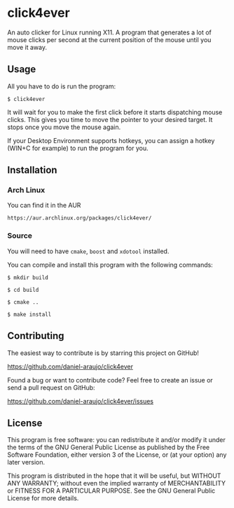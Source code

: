 # click4ever

An auto clicker for Linux running X11. A program that generates a lot of mouse
clicks per second at the current position of the mouse until you move it away.


## Usage

All you have to do is run the program:

	$ click4ever

It will wait for you to make the first click before it starts dispatching mouse
clicks. This gives you time to move the pointer to your desired target. It stops
once you move the mouse again.

If your Desktop Environment supports hotkeys, you can assign a hotkey (WIN+C for
example) to run the program for you.


## Installation

### Arch Linux

You can find it in the AUR

```
https://aur.archlinux.org/packages/click4ever/
```

### Source

You will need to have `cmake`, `boost` and `xdotool` installed.

You can compile and install this program with the following commands:

	$ mkdir build

	$ cd build

	$ cmake ..

	$ make install


## Contributing

The easiest way to contribute is by starring this project on GitHub!

https://github.com/daniel-araujo/click4ever

Found a bug or want to contribute code? Feel free to create an issue or send a
pull request on GitHub:

https://github.com/daniel-araujo/click4ever/issues


## License

This program is free software: you can redistribute it and/or modify it under
the terms of the GNU General Public License as published by the Free Software
Foundation, either version 3 of the License, or (at your option) any later
version.

This program is distributed in the hope that it will be useful, but WITHOUT
ANY WARRANTY; without even the implied warranty of MERCHANTABILITY or FITNESS
FOR A PARTICULAR PURPOSE. See the GNU General Public License for more details.
